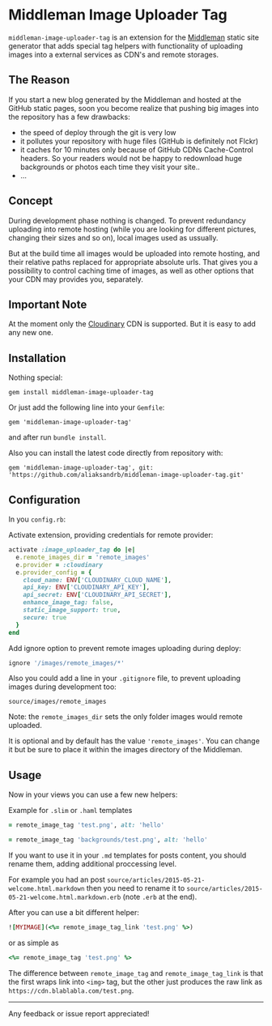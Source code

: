 # Middleman Image Uploader Tag

`middleman-image-uploader-tag` is an extension for the [Middleman] static site generator that adds special tag helpers with functionality of uploading images into a external services as CDN's and remote storages.

## The Reason

If you start a new blog generated by the Middleman and hosted at the GitHub static pages, soon you become realize that pushing big images into the repository has a few drawbacks:

- the speed of deploy through the git is very low
- it pollutes your repository with huge files (GitHub is definitely not Flckr)
- it caches for 10 minutes only because of GitHub CDNs Cache-Control headers. So your readers would not be happy to redownload huge backgrounds or photos each time they visit your site..
- ...

## Concept

During development phase nothing is changed. To prevent redundancy uploading into remote hosting (while you are looking for different pictures, changing their sizes and so on), local images used as ussually.

But at the build time all images would be uploaded into remote hosting, and their relative paths replaced for appropriate absolute urls.
That gives you a possibility to control caching time of images, as well as other options that your CDN may provides you, separately.

## Important Note

At the moment only the [Cloudinary] CDN is supported. But it is easy to add any new one.

## Installation

Nothing special:

`gem install middleman-image-uploader-tag`

Or just add the following line into your `Gemfile`:

`gem 'middleman-image-uploader-tag'`

 and after run `bundle install`.

Also you can install the latest code directly from repository with:

`gem 'middleman-image-uploader-tag', git: 'https://github.com/aliaksandrb/middleman-image-uploader-tag.git'`


## Configuration

In you `config.rb`:

Activate extension, providing credentials for remote provider:

```ruby
activate :image_uploader_tag do |e|
  e.remote_images_dir = 'remote_images'
  e.provider = :cloudinary
  e.provider_config = {
    cloud_name: ENV['CLOUDINARY_CLOUD_NAME'],
    api_key: ENV['CLOUDINARY_API_KEY'],
    api_secret: ENV['CLOUDINARY_API_SECRET'],
    enhance_image_tag: false,
    static_image_support: true,
    secure: true
  }
end
```

Add ignore option to prevent remote images uploading during deploy:

```ruby
ignore '/images/remote_images/*'
```

Also you could add a line in your `.gitignore` file, to prevent uploading images during development too:

```
source/images/remote_images
```

Note: the `remote_images_dir` sets the only folder images would remote uploaded.

It is optional and by default has the value `'remote_images'`. You can change it but be sure to place it within the images directory of the Middleman.

## Usage

Now in your views you can use a few new helpers:

Example for `.slim` or `.haml` templates

```ruby
= remote_image_tag 'test.png', alt: 'hello'

= remote_image_tag 'backgrounds/test.png', alt: 'hello'
```

If you want to use it in your `.md` templates for posts content, you should rename them, adding additional proccessing level.

For example you had an post `source/articles/2015-05-21-welcome.html.markdown` then you need to rename it to `source/articles/2015-05-21-welcome.html.markdown.erb` (note `.erb` at the end).

After you can use a bit different helper:

```ruby
![MYIMAGE](<%= remote_image_tag_link 'test.png' %>)
```

or as simple as

```ruby
<%= remote_image_tag 'test.png' %>
```

The difference between `remote_image_tag` and `remote_image_tag_link` is that the first wraps link into `<img>` tag, but the other just produces the raw link as `https://cdn.blablabla.com/test.png`.

[middleman]: http://middlemanapp.com/
[cloudinary]: https://cloudinary.com/
___

Any feedback or issue report appreciated!
